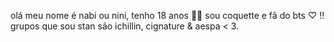 olá meu nome é nabi ou nini, tenho 18 anos 🩷🎀
sou coquette e fã do bts ♡ !! grupos que sou stan
são ichillin, cignature & aespa < 3.
